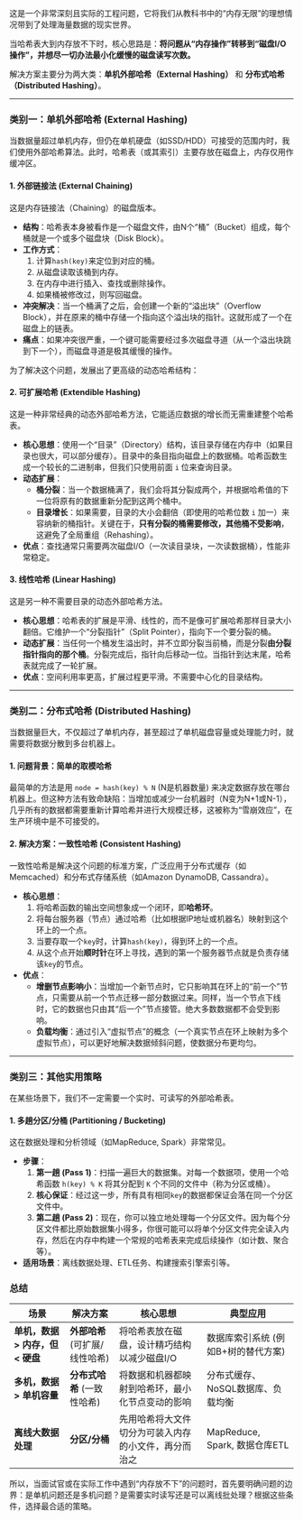 这是一个非常深刻且实际的工程问题，它将我们从教科书中的“内存无限”的理想情况带到了处理海量数据的现实世界。

当哈希表大到内存放不下时，核心思路是：**将问题从“内存操作”转移到“磁盘I/O操作”，并想尽一切办法最小化缓慢的磁盘读写次数。**

解决方案主要分为两大类：**单机外部哈希（External Hashing）** 和 **分布式哈希（Distributed Hashing）**。

------



### 类别一：单机外部哈希 (External Hashing)

当数据量超过单机内存，但仍在单机硬盘（如SSD/HDD）可接受的范围内时，我们使用外部哈希算法。此时，哈希表（或其索引）主要存放在磁盘上，内存仅用作缓冲区。



#### 1. 外部链接法 (External Chaining)

这是内存链接法（Chaining）的磁盘版本。

- **结构**：哈希表本身被看作是一个磁盘文件，由N个“桶”（Bucket）组成，每个桶就是一个或多个磁盘块（Disk Block）。
- **工作方式**：
  1. 计算`hash(key)`来定位到对应的桶。
  2. 从磁盘读取该桶到内存。
  3. 在内存中进行插入、查找或删除操作。
  4. 如果桶被修改过，则写回磁盘。
- **冲突解决**：当一个桶满了之后，会创建一个新的“溢出块”（Overflow Block），并在原来的桶中存储一个指向这个溢出块的指针。这就形成了一个在磁盘上的链表。
- **痛点**：如果冲突很严重，一个键可能需要经过多次磁盘寻道（从一个溢出块跳到下一个），而磁盘寻道是极其缓慢的操作。

为了解决这个问题，发展出了更高级的动态哈希结构：



#### 2. 可扩展哈希 (Extendible Hashing)

这是一种非常经典的动态外部哈希方法，它能适应数据的增长而无需重建整个哈希表。

- **核心思想**：使用一个“目录”（Directory）结构，该目录存储在内存中（如果目录也很大，可以部分缓存）。目录中的条目指向磁盘上的数据桶。哈希函数生成一个较长的二进制串，但我们只使用前面 `i` 位来查询目录。
- **动态扩展**：
  - **桶分裂**：当一个数据桶满了，我们会将其分裂成两个，并根据哈希值的下一位将原有的数据重新分配到这两个桶中。
  - **目录增长**：如果需要，目录的大小会翻倍（即使用的哈希位数 `i` 加一）来容纳新的桶指针。关键在于，**只有分裂的桶需要修改，其他桶不受影响**，这避免了全局重组（Rehashing）。
- **优点**：查找通常只需要两次磁盘I/O（一次读目录块，一次读数据桶），性能非常稳定。



#### 3. 线性哈希 (Linear Hashing)

这是另一种不需要目录的动态外部哈希方法。

- **核心思想**：哈希表的扩展是平滑、线性的，而不是像可扩展哈希那样目录大小翻倍。它维护一个“分裂指针”（Split Pointer），指向下一个要分裂的桶。
- **动态扩展**：当任何一个桶发生溢出时，并不立即分裂当前桶，而是分裂**由分裂指针指向的那个桶**。分裂完成后，指针向后移动一位。当指针到达末尾，哈希表就完成了一轮扩展。
- **优点**：空间利用率更高，扩展过程更平滑。不需要中心化的目录结构。

------



### 类别二：分布式哈希 (Distributed Hashing)

当数据量巨大，不仅超过了单机内存，甚至超过了单机磁盘容量或处理能力时，就需要将数据分散到多台机器上。



#### 1. 问题背景：简单的取模哈希

最简单的方法是用 `node = hash(key) % N` (N是机器数量) 来决定数据存放在哪台机器上。但这种方法有致命缺陷：当增加或减少一台机器时（N变为N+1或N-1），几乎所有的数据都需要重新计算哈希并进行大规模迁移，这被称为“雪崩效应”，在生产环境中是不可接受的。



#### 2. 解决方案：一致性哈希 (Consistent Hashing)

一致性哈希是解决这个问题的标准方案，广泛应用于分布式缓存（如Memcached）和分布式存储系统（如Amazon DynamoDB, Cassandra）。

- **核心思想**：
  1. 将哈希函数的输出空间想象成一个闭环，即**哈希环**。
  2. 将每台服务器（节点）通过哈希（比如根据IP地址或机器名）映射到这个环上的一个点。
  3. 当要存取一个`key`时，计算`hash(key)`，得到环上的一个点。
  4. 从这个点开始**顺时针**在环上寻找，遇到的第一个服务器节点就是负责存储该`key`的节点。
- **优点**：
  - **增删节点影响小**：当增加一个新节点时，它只影响其在环上的“前一个”节点，只需要从前一个节点迁移一部分数据过来。同样，当一个节点下线时，它的数据也只由其“后一个”节点接管。绝大多数数据都不会受到影响。
  - **负载均衡**：通过引入“虚拟节点”的概念（一个真实节点在环上映射为多个虚拟节点），可以更好地解决数据倾斜问题，使数据分布更均匀。

------



### 类别三：其他实用策略

在某些场景下，我们不一定需要一个实时、可读写的外部哈希表。



#### 1. 多趟分区/分桶 (Partitioning / Bucketing)

这在数据处理和分析领域（如MapReduce, Spark）非常常见。

- **步骤**：
  1. **第一趟 (Pass 1)**：扫描一遍巨大的数据集。对每一个数据项，使用一个哈希函数 `h(key) % K` 将其分配到 `K` 个不同的文件中（称为分区或桶）。
  2. **核心保证**：经过这一步，所有具有相同`key`的数据都保证会落在同一个分区文件中。
  3. **第二趟 (Pass 2)**：现在，你可以独立地处理每一个分区文件。因为每个分区文件都比原始数据集小得多，你很可能可以将单个分区文件完全读入内存，然后在内存中构建一个常规的哈希表来完成后续操作（如计数、聚合等）。
- **适用场景**：离线数据处理、ETL任务、构建搜索引擎索引等。



### 总结

| 场景                             | 解决方案                       | 核心思想                                             | 典型应用                            |
| -------------------------------- | ------------------------------ | ---------------------------------------------------- | ----------------------------------- |
| **单机，数据 > 内存，但 < 硬盘** | **外部哈希** (可扩展/线性哈希) | 将哈希表放在磁盘，设计精巧结构以减少磁盘I/O          | 数据库索引系统 (例如B+树的替代方案) |
| **多机，数据 > 单机容量**        | **分布式哈希** (一致性哈希)    | 将数据和机器都映射到哈希环，最小化节点变动的影响     | 分布式缓存、NoSQL数据库、负载均衡   |
| **离线大数据处理**               | **分区/分桶**                  | 先用哈希将大文件切分为可装入内存的小文件，再分而治之 | MapReduce, Spark, 数据仓库ETL       |

所以，当面试官或在实际工作中遇到“内存放不下”的问题时，首先要明确问题的边界：是单机问题还是多机问题？是需要实时读写还是可以离线批处理？根据这些条件，选择最合适的策略。